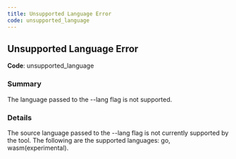 ```yaml
---
title: Unsupported Language Error
code: unsupported_language
---
```


## Unsupported Language Error

**Code**: unsupported_language

### Summary

The language passed to the --lang flag is not supported.

### Details

The source language passed to the --lang flag is not currently supported by the tool.
The following are the supported languages: go, wasm(experimental).

